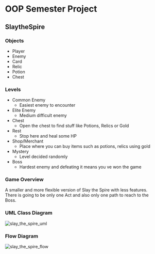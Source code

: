 # OOP Semester Project
## SlaytheSpire
### Objects
* Player
* Enemy
* Card
* Relic
* Potion
* Chest
### Levels
* Common Enemy
    * Easiest enemy to encounter
* Elite Enemy
    * Medium difficult enemy
* Chest
    * Open the chest to find stuff like Potions, Relics or Gold
* Rest
    * Stop here and heal some HP
* Shop/Merchant
    * Place where you can buy items such as potions, relics using gold
* Mystery
    * Level decided randomly
* Boss
    * Hardest enemy and defeating it means you ve won the game
### Game Overview
A smaller and more flexible version of Slay the Spire with less features. 
There is going to be only one Act and also only one path to reach to the Boss. 

### UML Class Diagram

![slay_the_spire_uml](https://github.com/user-attachments/assets/b28554aa-5f8c-4bce-ba13-3770f56dc5ce)


### Flow Diagram

![slay_the_spire_flow](https://github.com/user-attachments/assets/0c1f7cc9-fcfc-495b-9f97-01ca2bcc2ea3)
